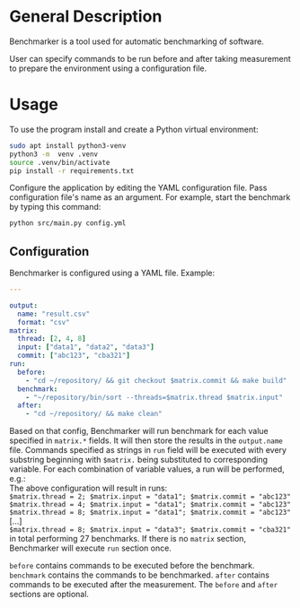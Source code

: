 # General Description

Benchmarker is a tool used for automatic benchmarking of software. 


User can specify commands to be run before and after taking measurement to prepare the environment using a configuration file.

# Usage

To use the program install and create a Python virtual environment:

```bash
sudo apt install python3-venv
python3 -m  venv .venv
source .venv/bin/activate
pip install -r requirements.txt
```

Configure the application by editing the YAML configuration file.
Pass configuration file's name as an argument.
For example, start the benchmark by typing this command:

```bash
python src/main.py config.yml
```


## Configuration

Benchmarker is configured using a YAML file. 
Example:

```yaml
---

output:
  name: "result.csv"
  format: "csv"
matrix:
  thread: [2, 4, 8]
  input: ["data1", "data2", "data3"]
  commit: ["abc123", "cba321"]
run:
  before:
    - "cd ~/repository/ && git checkout $matrix.commit && make build"
  benchmark:
    - "~/repository/bin/sort --threads=$matrix.thread $matrix.input"
  after:
    - "cd ~/repository/ && make clean"

```

Based on that config, Benchmarker will run benchmark for each value specified in `matrix.*` fields.
It will then store the results in the `output.name` file.
Commands specified as strings in `run` field will be executed with every substring beginning with `$matrix.` being substituted to corresponding variable.
For each combination of variable values, a run will be performed, e.g.:  
The above configuration will result in runs:  
`$matrix.thread = 2; $matrix.input = "data1"; $matrix.commit = "abc123"`  
`$matrix.thread = 4; $matrix.input = "data1"; $matrix.commit = "abc123"`  
`$matrix.thread = 8; $matrix.input = "data1"; $matrix.commit = "abc123"`  
[...]  
`$matrix.thread = 8; $matrix.input = "data3"; $matrix.commit = "cba321"`
in total performing 27 benchmarks.
If there is no `matrix` section, Benchmarker will execute `run` section once.

`before` contains commands to be executed before the benchmark. 
`benchmark` contains the commands to be benchmarked.
`after` contains commands to be executed after the measurement. 
The `before` and `after` sections are optional.